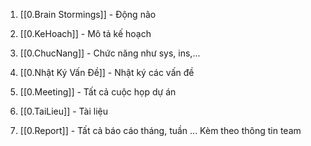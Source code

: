 
1. [[0.Brain Stormings]] - Động não

2. [[0.KeHoach]] - Mô tả kế hoạch 

3. [[0.ChucNang]] - Chức năng như sys, ins,...

4. [[0.Nhật Ký Vấn Đề]] - Nhật ký các vấn đề

5. [[0.Meeting]] - Tất cả cuộc họp dự án

6. [[0.TaiLieu]] - Tài liệu

7. [[0.Report]] - Tất cả báo cáo tháng, tuần ... Kèm theo thông tin team


